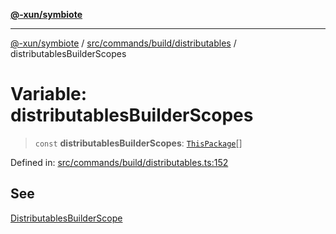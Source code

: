 [**@-xun/symbiote**](../../../../../README.md)

***

[@-xun/symbiote](../../../../../README.md) / [src/commands/build/distributables](../README.md) / distributablesBuilderScopes

# Variable: distributablesBuilderScopes

> `const` **distributablesBuilderScopes**: [`ThisPackage`](../../../../configure/enumerations/ThisPackageGlobalScope.md#thispackage)[]

Defined in: [src/commands/build/distributables.ts:152](https://github.com/Xunnamius/symbiote/blob/28acb7961df65f3e39ec6b549117698f529b083c/src/commands/build/distributables.ts#L152)

## See

[DistributablesBuilderScope](../../../../configure/enumerations/ThisPackageGlobalScope.md)
